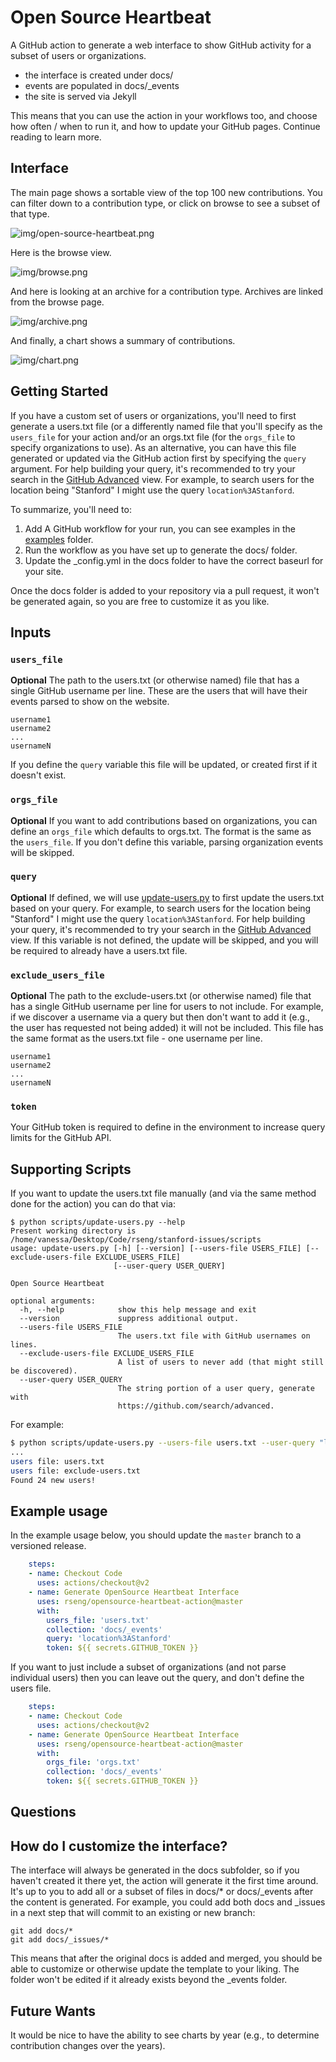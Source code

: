 # Open Source Heartbeat

A GitHub action to generate a web interface to show GitHub activity for a subset
of users or organizations.

 - the interface is created under docs/
 - events are populated in docs/_events
 - the site is served via Jekyll

This means that you can use the action in your workflows too,
and choose how often / when to run it, and how to update your GitHub pages.
Continue reading to learn more.

## Interface

The main page shows a sortable view of the top 100 new contributions. You can
filter down to a contribution type, or click on browse to see a subset of that type.

![img/open-source-heartbeat.png](img/open-source-heartbeat.png)


Here is the browse view.

![img/browse.png](img/browse.png)


And here is looking at an archive for a contribution type. Archives are linked from
the browse page.

![img/archive.png](img/archive.png)

And finally, a chart shows a summary of contributions.

![img/chart.png](img/chart.png)


## Getting Started

If you have a custom set of users or organizations, you'll need to first generate a 
users.txt file (or a differently named file that you'll specify as the `users_file` for your action
and/or an orgs.txt file (for the `orgs_file` to specify organizations to use).
As an alternative, you can have this file generated or updated via the GitHub action first
by specifying the `query` argument. For help building your query, it's recommended to try
your search in the [GitHub Advanced](https://github.com/search/advanced) view. For example,
to search users for the location being "Stanford" I might use the query `location%3AStanford`.

To summarize, you'll need to:

 1. Add A GitHub workflow for your run, you can see examples in the [examples](examples) folder.
 2. Run the workflow as you have set up to generate the docs/ folder.
 3. Update the _config.yml in the docs folder to have the correct baseurl for your site.

Once the docs folder is added to your repository via a pull request, it won't be generated
again, so you are free to customize it as you like.

## Inputs

### `users_file`

**Optional** The path to the users.txt (or otherwise named) file that has
a single GitHub username per line. These are the users that will have their
events parsed to show on the website.

```
username1
username2
...
usernameN
```

If you define the `query` variable this file will be updated, or created first
if it doesn't exist.

### `orgs_file`

**Optional** If you want to add contributions based on organizations, you can
define an `orgs_file` which defaults to orgs.txt. The format is the same as 
the `users_file`. If you don't define this variable, parsing organization
events will be skipped.

### `query`

**Optional** If defined, we will use [update-users.py](scripts/update-users.py)
to first update the users.txt based on your query. For example,
to search users for the location being "Stanford" I might use the query `location%3AStanford`.
For help building your query, it's recommended to try your search in the 
[GitHub Advanced](https://github.com/search/advanced) view. If this variable
is not defined, the update will be skipped, and you will be required to already
have a users.txt file.

### `exclude_users_file`

**Optional** The path to the exclude-users.txt (or otherwise named) file that has
a single GitHub username per line for users to not include. For example, if we discover
a username via a query but then don't want to add it (e.g., the user has requested
not being added) it will not be included. This file has the same format
as the users.txt file - one username per line.

```
username1
username2
...
usernameN
```

### `token`

Your GitHub token is required to define in the environment to increase query
limits for the GitHub API.


## Supporting Scripts

If you want to update the users.txt file manually (and via the same method
done for the action) you can do that via:

```
$ python scripts/update-users.py --help
Present working directory is /home/vanessa/Desktop/Code/rseng/stanford-issues/scripts
usage: update-users.py [-h] [--version] [--users-file USERS_FILE] [--exclude-users-file EXCLUDE_USERS_FILE]
                       [--user-query USER_QUERY]

Open Source Heartbeat

optional arguments:
  -h, --help            show this help message and exit
  --version             suppress additional output.
  --users-file USERS_FILE
                        The users.txt file with GitHub usernames on lines.
  --exclude-users-file EXCLUDE_USERS_FILE
                        A list of users to never add (that might still be discovered).
  --user-query USER_QUERY
                        The string portion of a user query, generate with
                        https://github.com/search/advanced.
```

For example:

```bash
$ python scripts/update-users.py --users-file users.txt --user-query "location%3AStanford"
...
users file: users.txt
users file: exclude-users.txt
Found 24 new users!
```


## Example usage

In the example usage below, you should update the `master` branch to a versioned
release.

```yaml
    steps:
    - name: Checkout Code
      uses: actions/checkout@v2
    - name: Generate OpenSource Heartbeat Interface
      uses: rseng/opensource-heartbeat-action@master
      with:
        users_file: 'users.txt'
        collection: 'docs/_events'
        query: 'location%3AStanford'
        token: ${{ secrets.GITHUB_TOKEN }}
```

If you want to just include a subset of organizations (and not parse individual
users) then you can leave out the query, and don't define the users file.

```yaml
    steps:
    - name: Checkout Code
      uses: actions/checkout@v2
    - name: Generate OpenSource Heartbeat Interface
      uses: rseng/opensource-heartbeat-action@master
      with:
        orgs_file: 'orgs.txt'
        collection: 'docs/_events'
        token: ${{ secrets.GITHUB_TOKEN }}
```

## Questions


## How do I customize the interface?

The interface will always be generated in the docs subfolder, so
if you haven't created it there yet, the action will generate
it the first time around. It's up to you to add all or a subset of
files in docs/* or docs/_events after the content is generated.
For example, you could add both docs and _issues
in a next step that will commit to an existing or new branch:

```
git add docs/*
git add docs/_issues/*
```

This means that after the original docs is added and merged,
you should be able to customize or otherwise update the template
to your liking. The folder won't be edited if it already exists
beyond the _events folder.

## Future Wants

It would be nice to have the ability to see charts by year (e.g., to determine
contribution changes over the years).
